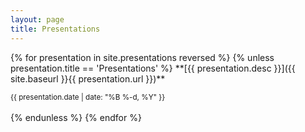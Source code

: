 ```yaml
---
layout: page
title: Presentations
---
```


<div class="articles" markdown="1">
{% for presentation in site.presentations reversed %}
{% unless presentation.title == 'Presentations' %}
**[{{ presentation.desc }}]({{ site.baseurl }}{{ presentation.url }})**  

<small class="hidden-xs">{{ presentation.date | date: "%B %-d, %Y" }}</small>  
<br />
{% endunless %}
{% endfor %}
</div>